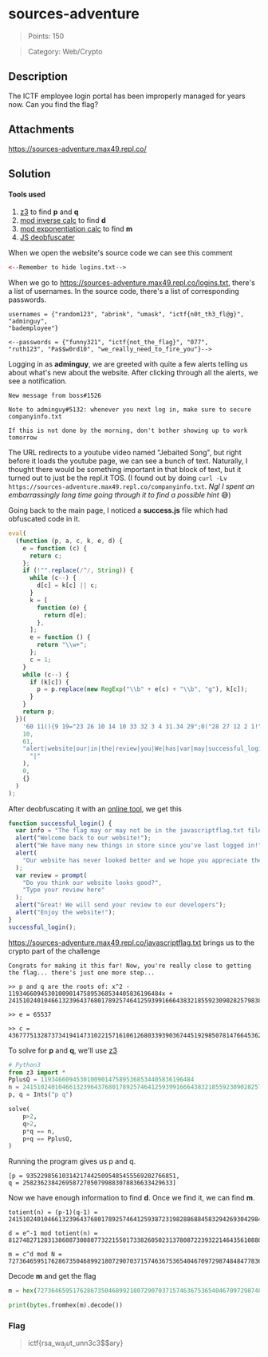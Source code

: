 # sources-adventure

> Points: 150

> Category: Web/Crypto

## Description

The ICTF employee login portal has been improperly managed for years now. Can you find the flag?

## Attachments

https://sources-adventure.max49.repl.co/

## Solution

#### Tools used

1. [z3](https://github.com/Z3Prover/z3) to find **p** and **q**
2. [mod inverse calc](https://www.dcode.fr/modular-inverse) to find **d**
3. [mod exponentiation calc](https://www.dcode.fr/modular-exponentiation) to find **m**
4. [JS deobfuscater](http://deobfuscatejavascript.com/)

When we open the website's source code we can see this comment

```html
<--Remember to hide logins.txt-->
```

When we go to https://sources-adventure.max49.repl.co/logins.txt, there's a list of usernames. In the source code, there's a list of corresponding passwords.

```
usernames = {"random123", "abrink", "umask", "ictf{n0t_th3_fl@g}", "adminguy",
"bademployee"}

<--passwords = {"funny321", "ictf{not_the_flag}", "077",
"ruth123", "Pa$$w0rd10", "we_really_need_to_fire_you"}-->
```

Logging in as **adminguy**, we are greeted with quite a few alerts telling us about what's new about the website. After clicking through all the alerts, we see a notification.

```
New message from boss#1526

Note to adminguy#5132: whenever you next log in, make sure to secure companyinfo.txt

If this is not done by the morning, don't bother showing up to work tomorrow
```

The URL redirects to a youtube video named "Jebaited Song", but right before it loads the youtube page, we can see a bunch of text. Naturally, I thought there would be something important in that block of text, but it turned out to just be the repl.it TOS. (I found out by doing `curl -Lv https://sources-adventure.max49.repl.co/companyinfo.txt`. _Ngl I spent an embarrassingly long time going through it to find a possible hint_ 😅)

Going back to the main page, I noticed a **success.js** file which had obfuscated code in it.

```js
eval(
  (function (p, a, c, k, e, d) {
    e = function (c) {
      return c;
    };
    if (!"".replace(/^/, String)) {
      while (c--) {
        d[c] = k[c] || c;
      }
      k = [
        function (e) {
          return d[e];
        },
      ];
      e = function () {
        return "\\w+";
      };
      c = 1;
    }
    while (c--) {
      if (k[c]) {
        p = p.replace(new RegExp("\\b" + e(c) + "\\b", "g"), k[c]);
      }
    }
    return p;
  })(
    '60 11(){9 19="23 26 10 14 10 33 32 3 4 31.34 29";0("28 27 12 2 1!");0("7 24 25 15 22 3 21 20 6\'18 17 16 3!");0("30 1 8 36 49 59 58 57 56 6 35 4 55 54 2 53 8 52 51 50.");9 5=48("37 6 47 2 1 46 45?","44 13 5 43");0("42! 7 41 40 13 5 12 2 39");0("38 4 1!")};11();',
    10,
    61,
    "alert|website|our|in|the|review|you|We|has|var|may|successful_login|to|your|or|new|logged|last|ve|info|since|store|things|The|have|many|flag|back|Welcome|file|Our|javascriptflag|be|not|txt|appreciate|never|Do|Enjoy|developers|send|will|Great|here|Type|good|looks|think|prompt|looked|this|into|put|team|work|hard|hope|we|and|better|function".split(
      "|"
    ),
    0,
    {}
  )
);
```

After deobfuscating it with an [online tool](http://deobfuscatejavascript.com), we get this

```js
function successful_login() {
  var info = "The flag may or may not be in the javascriptflag.txt file";
  alert("Welcome back to our website!");
  alert("We have many new things in store since you've last logged in!");
  alert(
    "Our website has never looked better and we hope you appreciate the hard work our team has put into this."
  );
  var review = prompt(
    "Do you think our website looks good?",
    "Type your review here"
  );
  alert("Great! We will send your review to our developers");
  alert("Enjoy the website!");
}
successful_login();
```

https://sources-adventure.max49.repl.co/javascriptflag.txt brings us to the crypto part of the challenge

```
Congrats for making it this far! Now, you're really close to getting the flag... there's just one more step...

>> p and q are the roots of: x^2 - 1193466094530100901475895368534405836196484x + 241510240104661323964376801789257464125939916664383218559230902825798380145013495683

>> e = 65537

>> c = 43677751328737341941473102215716106126803393903674451929850781476645362591571674826
```

To solve for **p** and **q**, we'll use [z3](https://github.com/Z3Prover/z3)

```py
# Python3
from z3 import *
PplusQ = 1193466094530100901475895368534405836196484
n = 241510240104661323964376801789257464125939916664383218559230902825798380145013495683
p, q = Ints("p q")

solve(
    p>2,
    q>2,
    p*q == n,
    p+q == PplusQ,
)
```

Running the program gives us p and q.

```
[p = 935229856103142174425095485455569202766851,
q = 258236238426958727050799883078836633429633]
```

Now we have enough information to find **d**. Once we find it, we can find **m**.

```
totient(n) = (p-1)(q-1) = 241510240104661323964376801789257464125938723198288688458329426930429845739177299200

d = e^-1 mod totient(n) = 81274827128313860873008077322155017338260502313780872239322146435610880079612361473

m = c^d mod N = 727364659517628673504689921807290703715746367536540467097298748484778365
```

Decode **m** and get the flag

```py
m = hex(727364659517628673504689921807290703715746367536540467097298748484778365)[2:]

print(bytes.fromhex(m).decode())
```

### Flag

> ictf{rsa_wa$_ju$t_unn3c3$$ary}
